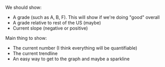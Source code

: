 We should show:
* A grade (such as A, B, F). This will show if we're doing "good" overall
* A grade relative to rest of the US (maybe)
* Current slope (negative or positive)

Main thing to show:
* The current number (I think everything will be quantifiable)
* The current trendline
* An easy way to get to the graph and maybe a sparkline
